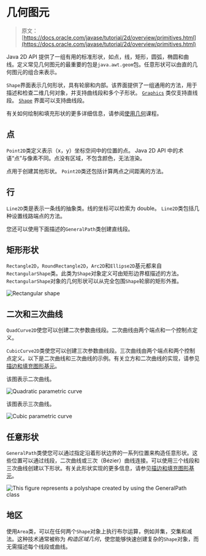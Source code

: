 # 几何图元

> 原文： [https://docs.oracle.com/javase/tutorial/2d/overview/primitives.html](https://docs.oracle.com/javase/tutorial/2d/overview/primitives.html)

Java 2D API 提供了一组有用的标准形状，如点，线，矩形，圆弧，椭圆和曲线。定义常见几何图元的最重要的包是`java.awt.geom`包。任意形状可以由直的几何图元的组合来表示。

`Shape`界面表示几何形状，具有轮廓和内部。该界面提供了一组通用的方法，用于描述和检查二维几何对象，并支持曲线段和多个子形状。 [`Graphics`](https://docs.oracle.com/javase/8/docs/api/java/awt/Graphics.html) 类仅支持直线段。 [`Shape`](https://docs.oracle.com/javase/8/docs/api/java/awt/Shape.html) 界面可以支持曲线段。

有关如何绘制和填充形状的更多详细信息，请参阅[使用几何](../geometry/index.html)课程。

## 点

`Point2D`类定义表示（x，y）坐标空间中的位置的点。 Java 2D API 中的术语“点”与像素不同。点没有区域，不包含颜色，无法渲染。

点用于创建其他形状。 `Point2D`类还包括计算两点之间距离的方法。

## 行

`Line2D`类是表示一条线的抽象类。线的坐标可以检索为 double。 `Line2D`类包括几种设置线路端点的方法。

您还可以使用下面描述的`GeneralPath`类创建直线段。

## 矩形形状

`Rectangle2D`，`RoundRectangle2D`，`Arc2D`和`Ellipse2D`基元都来自`RectangularShape`类。此类为`Shape`对象定义可由矩形边界框描述的方法。 `RectangularShape`对象的几何形状可以从完全包围`Shape`轮廓的矩形外推。

![Rectangular shape](img/4168aadfc4d3fb949bd927a1786d2856.jpg)

## 二次和三次曲线

`QuadCurve2D`使您可以创建二次参数曲线段。二次曲线由两个端点和一个控制点定义。

`CubicCurve2D`类使您可以创建三次参数曲线段。三次曲线由两个端点和两个控制点定义。以下是二次曲线和三次曲线的示例。有关立方和二次曲线的实现，请参见[描边和填充图形基元](../geometry/strokeandfill.html)。

该图表示二次曲线。

![Quadratic parametric curve](img/4aff022b5ac38a79a030237eb89ff7dd.jpg)

该图表示三次曲线。

![Cubic parametric curve](img/925508c1dfdd7ee4d6060ee052918cfd.jpg)

## 任意形状

`GeneralPath`类使您可以通过指定沿着形状边界的一系列位置来构造任意形状。这些位置可以通过线段，二次曲线或三次（Bézier）曲线连接。可以使用三个线段和三次曲线创建以下形状。有关此形状实现的更多信息，请参见[描边和填充图形基元](../geometry/strokeandfill.html)。

![This figure represents a polyshape created by using the GeneralPath class](img/9ef73ad9533010d8b5020022e260db4c.jpg)

## 地区

使用`Area`类，可以在任何两个`Shape`对象上执行布尔运算，例如并集，交集和减法。这种技术通常被称为 _构造区域几何_，使您能够快速创建复杂的`Shape`对象，而无需描述每个线段或曲线。